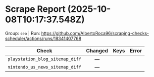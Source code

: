 # Scrape Report (2025-10-08T10:17:37.548Z)

Group: `seo`  |  Run: https://github.com/AlbertoRoca96/scraping-checks-scheduler/actions/runs/18341407768

| Check | Changed | Keys | Error |
|---|:---:|:--|:--|
| `playstation_blog_sitemap_diff` | — |  |  |
| `nintendo_us_news_sitemap_diff` | — |  |  |
